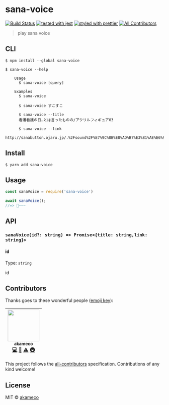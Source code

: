 # sana-voice

[![Build Status](https://travis-ci.org/akameco/sana-voice.svg?branch=master)](https://travis-ci.org/akameco/sana-voice)
[![tested with jest](https://img.shields.io/badge/tested_with-jest-99424f.svg)](https://github.com/facebook/jest)
[![styled with prettier](https://img.shields.io/badge/styled_with-prettier-ff69b4.svg)](https://github.com/prettier/prettier)
[![All Contributors](https://img.shields.io/badge/all_contributors-1-orange.svg?style=flat-square)](#contributors)

> play sana voice

## CLI

```
$ npm install --global sana-voice
```

```
$ sana-voice --help

	Usage
	  $ sana-voice [query]

	Examples
	  $ sana-voice

	  $ sana-voice すこすこ

	  $ sana-voice --title
	  看護看護の日…とは言ったものの/アクリルフィギュア03

	  $ sana-voice --link
	  http://sanabutton.ojaru.jp/.%2Fsound%2F%E7%9C%8B%E8%AD%B7%E3%81%AE%E6%97%A5%E2%80%A6%E3%81%A8%E3%81%AF%E8%A8%80%E3%81%A3%E3%81%9F%E3%82%82%E3%81%AE%E3%81%AE%2F%E3%82%A2%E3%82%AF%E3%83%AA%E3%83%AB%E3%83%95%E3%82%A3%E3%82%AE%E3%83%A5%E3%82%A203.mp3
```

## Install

```
$ yarn add sana-voice
```

## Usage

```js
const sanaVoice = require('sana-voice')

await sanaVoice();
//=> 🍆~~~
```

## API

### `sanaVoice(id?: string) => Promise<{title: string,link: string}>`

#### id

Type: `string`

id

## Contributors

Thanks goes to these wonderful people ([emoji key](https://github.com/kentcdodds/all-contributors#emoji-key)):

<!-- ALL-CONTRIBUTORS-LIST:START - Do not remove or modify this section -->
<!-- prettier-ignore -->
| [<img src="https://avatars2.githubusercontent.com/u/4002137?v=4" width="100px;"/><br /><sub>akameco</sub>](http://akameco.github.io)<br />[💻](https://github.com/akameco/sana-voice/commits?author=akameco "Code") [📖](https://github.com/akameco/sana-voice/commits?author=akameco "Documentation") [⚠️](https://github.com/akameco/sana-voice/commits?author=akameco "Tests") [🚇](#infra-akameco "Infrastructure (Hosting, Build-Tools, etc)") |
| :---: |

<!-- ALL-CONTRIBUTORS-LIST:END -->

This project follows the [all-contributors](https://github.com/kentcdodds/all-contributors) specification. Contributions of any kind welcome!

## License

MIT © [akameco](http://akameco.github.io)
